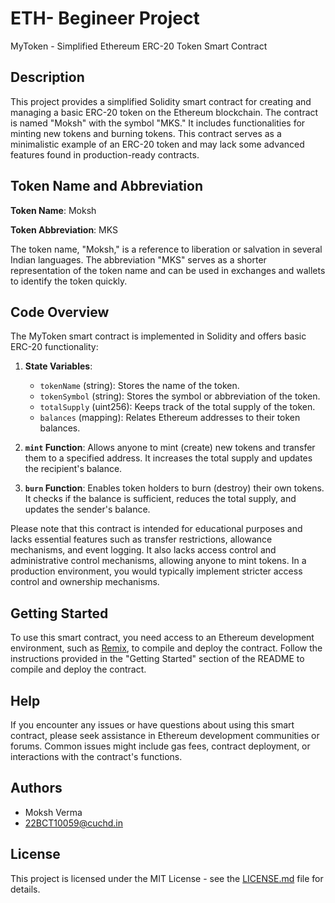 # ETH- Begineer Project 

MyToken - Simplified Ethereum ERC-20 Token Smart Contract

## Description

This project provides a simplified Solidity smart contract for creating and managing a basic ERC-20 token on the Ethereum blockchain. The contract is named "Moksh" with the symbol "MKS." It includes functionalities for minting new tokens and burning tokens. This contract serves as a minimalistic example of an ERC-20 token and may lack some advanced features found in production-ready contracts.

## Token Name and Abbreviation

**Token Name**: Moksh

**Token Abbreviation**: MKS

The token name, "Moksh," is a reference to liberation or salvation in several Indian languages. The abbreviation "MKS" serves as a shorter representation of the token name and can be used in exchanges and wallets to identify the token quickly.

## Code Overview

The MyToken smart contract is implemented in Solidity and offers basic ERC-20 functionality:

1. **State Variables**:
    - `tokenName` (string): Stores the name of the token.
    - `tokenSymbol` (string): Stores the symbol or abbreviation of the token.
    - `totalSupply` (uint256): Keeps track of the total supply of the token.
    - `balances` (mapping): Relates Ethereum addresses to their token balances.

2. **`mint` Function**: Allows anyone to mint (create) new tokens and transfer them to a specified address. It increases the total supply and updates the recipient's balance.

3. **`burn` Function**: Enables token holders to burn (destroy) their own tokens. It checks if the balance is sufficient, reduces the total supply, and updates the sender's balance.

Please note that this contract is intended for educational purposes and lacks essential features such as transfer restrictions, allowance mechanisms, and event logging. It also lacks access control and administrative control mechanisms, allowing anyone to mint tokens. In a production environment, you would typically implement stricter access control and ownership mechanisms.

## Getting Started

To use this smart contract, you need access to an Ethereum development environment, such as [Remix](https://remix.ethereum.org/), to compile and deploy the contract. Follow the instructions provided in the "Getting Started" section of the README to compile and deploy the contract.

## Help

If you encounter any issues or have questions about using this smart contract, please seek assistance in Ethereum development communities or forums. Common issues might include gas fees, contract deployment, or interactions with the contract's functions.

## Authors
- Moksh Verma
- 22BCT10059@cuchd.in


## License

This project is licensed under the MIT License - see the [LICENSE.md](LICENSE.md) file for details.
